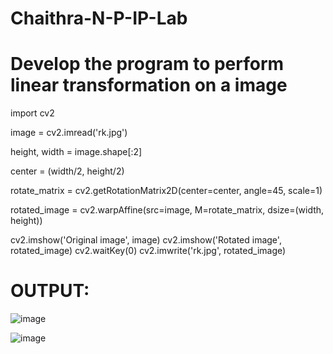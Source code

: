 # Chaithra-N-P-IP-Lab
# Develop the program to perform linear transformation on a image

import cv2

image = cv2.imread('rk.jpg')

height, width = image.shape[:2]

center = (width/2, height/2)

rotate_matrix = cv2.getRotationMatrix2D(center=center, angle=45, scale=1)

rotated_image = cv2.warpAffine(src=image, M=rotate_matrix, dsize=(width, height))

cv2.imshow('Original image', image)
cv2.imshow('Rotated image', rotated_image)
cv2.waitKey(0)
cv2.imwrite('rk.jpg', rotated_image)

# OUTPUT:
![image](https://user-images.githubusercontent.com/95745568/148203720-fbd0fa2d-de7a-4bd2-a7d6-9688d20897a5.png)

![image](https://user-images.githubusercontent.com/95745568/148203773-82f8b8ac-6d14-4f2a-8843-365e760fe846.png)
